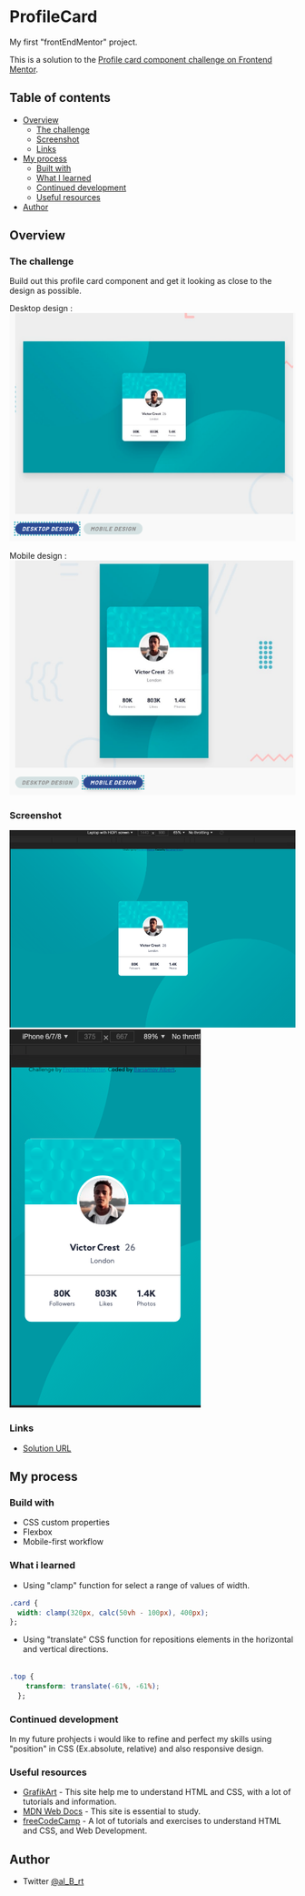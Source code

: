 # ProfileCard
My first "frontEndMentor" project.

This is a solution to the [Profile card component challenge on Frontend Mentor](https://www.frontendmentor.io/challenges/profile-card-component-cfArpWshJ).

## Table of contents

- [Overview](#overview)
  - [The challenge](#the-challenge)
  - [Screenshot](#screenshot)
  - [Links](#links)
- [My process](#my-process)
  - [Built with](#built-with)
  - [What I learned](#what-i-learned)
  - [Continued development](#continued-development)
  - [Useful resources](#useful-resources)
- [Author](#author)


## Overview

### The challenge

Build out this profile card component and get it looking as close to the design as possible.

Desktop design : 
![](./screenShots/Example_desktop.png)

Mobile design :
![](./screenShots/Example_mobile.png)

### Screenshot
![](./screenShots/Laptop_view.png)
![](./screenShots/Mobile_view.png)

### Links
- [Solution URL](https://alik64.github.io/CSS_HTML/ProfileCard/)

## My process

### Build with

- CSS custom properties
- Flexbox
- Mobile-first workflow

### What i learned

- Using "clamp" function for select a range of values of width.

```css
.card {
  width: clamp(320px, calc(50vh - 100px), 400px);
};
```

- Using "translate" CSS function for repositions elements in the horizontal and vertical directions.
```css

.top {
    transform: translate(-61%, -61%);
  };
```
### Continued development

In my future prohjects i would like to refine and perfect my skills using "position" in CSS (Ex.absolute, relative) and also responsive design.

### Useful resources

- [GrafikArt](https://grafikart.fr) - This site help me to understand HTML and CSS, with a lot of tutorials and information.
- [MDN Web Docs](https://developer.mozilla.org/en-US/) - This site is essential to study.
- [freeCodeCamp](https://www.freecodecamp.org) - A lot of tutorials and exercises to understand HTML and CSS, and Web Development.

## Author

- Twitter [@al_B_rt](https://twitter.com/al_B_rt)



